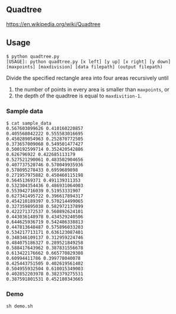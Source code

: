 ## Quadtree
https://en.wikipedia.org/wiki/Quadtree

## Usage


```
$ python quadtree.py
[USAGE]: python quadtree.py [x left] [y up] [x right] [y down] [maxpoints] [maxdivision] [data filepath] (output filepath)
```

Divide the specified rectangle area into four areas recursively until

1. the number of points in every area is smaller than `maxpoints`, or
2. the depth of the quadtree is equal to `maxdivition-1`.

### Sample data

```
$ cat sample_data
0.567603099626 0.410160220857
0.405568042222 0.555583016695
0.450289054963 0.252870772505
0.373657009068 0.549501477427
0.500192599714 0.352420542886
0.626796922 0.422685113179
0.527521290061 0.483502904656
0.407737520746 0.570049935936
0.578095278433 0.6959689898
0.271957975882 0.450460115198
0.56451369371 0.491139311353
0.532304354436 0.486931064003
0.553942716039 0.51953331907
0.627341495722 0.396617894317
0.454210189397 0.570214499065
0.327359895038 0.582972137899
0.422271372537 0.560892624101
0.443036148978 0.434529240506
0.644625936719 0.542486338813
0.447813648487 0.575896033203
0.534217713171 0.636123087401
0.348346109137 0.312959224746
0.484075186327 0.289521849258
0.588417643962 0.387831556678
0.613422176662 0.665770829308
0.60994411786 0.399778040078
0.425443751505 0.402619561402
0.504955932504 0.610015349003
0.402852203978 0.382379275531
0.387591801531 0.452180343665
```

### Demo

```
sh demo.sh
```
